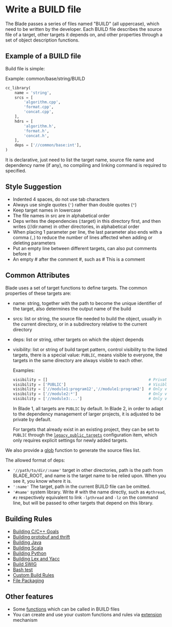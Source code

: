 # Write a BUILD file #

The Blade passes a series of files named "BUILD" (all uppercase), which need to be written by the
developer. Each BUILD file describes the source file of a target, other targets it depends on,
and other properties through a set of object description functions.

## Example of a BUILD file ##

Build file is simple:

Example: common/base/string/BUILD

```python
cc_library(
    name = 'string',
    srcs = [
        'algorithm.cpp',
        'format.cpp',
        'concat.cpp',
    ],
    hdrs = [
        'algorithm.h',
        'format.h',
        'concat.h',
    ],
    deps = ['//common/base:int'],
)
```

It is declarative, just need to list the target name, source file name and dependency name
(if any), no compiling and linking command is required to specified.

## Style Suggestion ##

* Indented 4 spaces, do not use tab characters
* Always use single quotes (`'`) rather than double quotes (`"`)
* Keep target names in lowercase
* The file names in src are in alphabetical order
* Deps writes the dependencies (:target) in this directory first, and then writes (//dir:name) in
  other directories, in alphabetical order
* When placing 1 parameter per line, the last parameter also ends with a comma (`,`) to reduce the
  number of lines affected when adding or deleting parameters
* Put an empty line between different targets, can also put comments before it
* An empty # after the comment #, such as # This is a comment

## Common Attributes ##

Blade uses a set of target functions to define targets. The common properties of these targets are:

* name: string, together with the path to become the unique identifier of the target, also determines
  the output name of the build
* srcs: list or string, the source file needed to build the object, usually in the current directory,
  or in a subdirectory relative to the current directory
* deps: list or string, other targets on which the object depends
* visibility: list or string of build target pattern, control visibility to the listed targets,
  there is a special value: `PUBLIC`, means visible to everyone, the targets in the same directory
  are always visible to each other.

  Examples:

  ```python
  visibility = []                                            # Private, only visible to the current BUILD file
  visibility = ['PUBLIC']                                    # Visible to every one
  visibility = ['//module1:program12','//module1:program2']  # Only visible to these two targets
  visibility = ['//module2:*']                               # Only visible to the targets under the module2 directory, but not to its subdirectories
  visibility = ['//module3:...']                             # Only visible to the targets under the module3 directory and all its subdirectories
  ```

  In Blade 1, all targets are `PUBLIC` by default. In Blade 2, in order to adapt to the dependency
  management of larger projects, it is adjusted to be private by default.

  For targets that already exist in an existing project, they can be set to `PUBLIC` through the
  [`legacy_public_targets`](config.md#global_config) configuration item, which only requires
  explicit settings for newly added targets.

We also provide a [glob](functions.md#glob) function to generate the source files list.

The allowed format of deps:

* `'//path/to/dir/:name'` target in other directories, path is the path from BLADE_ROOT, and name is
  the target name to be relied upon. When you see it, you know where it is.
* `':name'` The target, path in the current BUILD file can be omitted.
* `'#name'` system library. Write # with the name directly, such as `#pthread`, `#z` respectively
  equivalent to link `-lpthread` and `-lz` on the command line, but will be passed to other targets
   that depend on this library.

## Building Rules ##

* [Building C/C++ Goals](build_rules/cc.md)
* [Building protobuf and thrift](build_rules/idl.md)
* [Building Java](build_rules/java.md)
* [Building Scala](build_rules/scala.md)
* [Building Python](build_rules/python.md)
* [Building Lex and Yacc](build_rules/lexyacc.md)
* [Build SWIG](build_rules/swig.md)
* [Bash test](build_rules/shell.md)
* [Custom Build Rules](build_rules/gen_rule.md)
* [File Packaging](build_rules/package.md)

## Other features ##

* Some [functions](functions.md) which can be called in BUILD files
* You can create and use your custom functions and rules via [extension](build_rules/extension.md)
  mechanism
